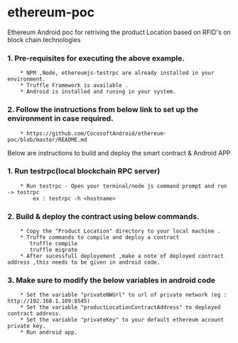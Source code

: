 # ethereum-poc
Ethereum Android poc for retriving the product Location based on RFID's on block chain technologies


### 1. Pre-requisites for executing the above example.
		* NPM ,Node, ethereumjs-testrpc are already installed in your environment.
		* Truffle Framework is available .
		* Android is installed and runing in your system.

### 2. Follow the instructions from below link to set up the environment in case required. 
		* https://github.com/CocosoftAndroid/ethereum-poc/blob/master/README.md 

		
Below are instructions to build and deploy the smart contract & Android APP

### 1. Run testrpc(local blockchain RPC server) 
		* Run testrpc - Open your terminal/node js command prompt and run -> testrpc
			ex : testrpc -h <hostname>
### 2. Build & deploy the contract using below commands.
		* Copy the "Product Location" directory to your local machine .
		* Truffe commands to compile and deploy a contract
		   truffle compile
		   truffle migrate
		* After sucessfull deployement ,make a note of deployed contract address ,this needs to be given in android code.
		   
### 3. Make sure to modify the below variables in android code 
		* Set the variable "privateNWUrl" to url of private network (eg : http://192.168.1.109:8545) 
		* Set the variable "productLocationContractAddress" to deployed contract address. 
		* Set the variable "privateKey" to your default ethereum account private key.
		* Run android app.
		
		

		
		
		
		

		
		
		
		
